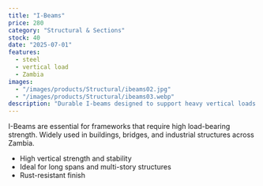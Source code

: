 ```yaml
---
title: "I-Beams"
price: 280
category: "Structural & Sections"
stock: 40
date: "2025-07-01"
features:
  - steel
  - vertical load
  - Zambia
images:
  - "/images/products/Structural/ibeams02.jpg"
  - "/images/products/Structural/ibeams03.webp"
description: "Durable I-beams designed to support heavy vertical loads in structural frameworks and bridges."
---
```


I-Beams are essential for frameworks that require high load-bearing strength. Widely used in buildings, bridges, and industrial structures across Zambia.

- High vertical strength and stability
- Ideal for long spans and multi-story structures
- Rust-resistant finish
